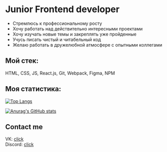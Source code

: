 # Junior Frontend developer
- Стремлюсь к профессиональному росту
- Хочу работать над действительно интересными проектами
- Хочу изучать новые темы и закреплять уже пройденные
- Учусь писать чистый и читабельный код
- Желаю работать в дружелюбной атмосфере с опытными коллегами

## Мой стек:
 HTML, CSS, JS, React.js, Git, Webpack, Figma, NPM

## Моя статистика:
[![Top Langs](https://github-readme-stats.vercel.app/api/top-langs/?p1d3c=anuraghazra&layout=compact)](https://github.com/anuraghazra/github-readme-stats)

[![Anurag's GitHub stats](https://github-readme-stats.vercel.app/api?p1d3c=anuraghazra)](https://github.com/anuraghazra/github-readme-stats)

## Contact me
  VK: [click](https://vk.com/p1d3c)  
  Discord: [click](https://discordapp.com/users/281430043702329344/)  
